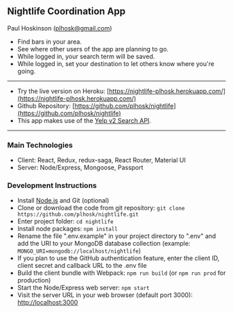 ## Nightlife Coordination App
Paul Hoskinson (plhosk@gmail.com)

- Find bars in your area.
- See where other users of the app are planning to go.
- While logged in, your search term will be saved.
- While logged in, set your destination to let others know where you're going.

---

- Try the live version on Heroku: [https://nightlife-plhosk.herokuapp.com/](https://nightlife-plhosk.herokuapp.com/)
- Github Repository: [https://github.com/plhosk/nightlife](https://github.com/plhosk/nightlife)
- This app makes use of the [Yelp v2 Search API](https://www.yelp.ca/developers).

---

### Main Technologies
- Client: React, Redux, redux-saga, React Router, Material UI
- Server: Node/Express, Mongoose, Passport

### Development Instructions
- Install [Node.js](https://nodejs.org/en/) and Git (optional)
- Clone or download the code from git repository: `git clone https://github.com/plhosk/nightlife.git`
- Enter project folder: `cd nightlife`
- Install node packages: `npm install`
- Rename the file ".env.example" in your project directory to ".env" and add the URI to your MongoDB database collection (example: `MONGO_URI=mongodb://localhost/nightlife`)
- If you plan to use the GitHub authentication feature, enter the client ID, client secret and callback URL to the .env file
- Build the client bundle with Webpack: `npm run build` (or `npm run prod` for production)
- Start the Node/Express web server: `npm start`
- Visit the server URL in your web browser (default port 3000): [http://localhost:3000](http://localhost:3000)
